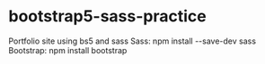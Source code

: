 # bootstrap5-sass-practice
 Portfolio site using bs5 and sass
 Sass: npm install --save-dev sass
 Bootstrap: npm install bootstrap

